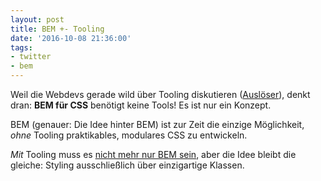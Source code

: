 ```yaml
---
layout: post
title: BEM +- Tooling
date: '2016-10-08 21:36:00'
tags:
- twitter
- bem
---
```


Weil die Webdevs gerade wild über Tooling diskutieren ([Auslöser](https://hackernoon.com/how-it-feels-to-learn-javascript-in-2016-d3a717dd577f#.s2sfvnhn0)), denkt dran: __BEM für CSS__ benötigt keine Tools! Es ist nur ein Konzept. 

BEM (genauer: Die Idee hinter BEM) ist zur Zeit die einzige Möglichkeit, _ohne_ Tooling praktikables, modulares CSS zu entwickeln.

_Mit_ Tooling muss es [nicht mehr nur BEM sein](https://glenmaddern.com/articles/css-modules), aber die Idee bleibt die gleiche: Styling ausschließlich über einzigartige Klassen.